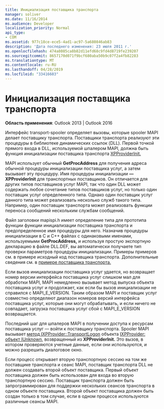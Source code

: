 ```yaml
---
title: Инициализация поставщика транспорта
manager: soliver
ms.date: 11/16/2014
ms.audience: Developer
localization_priority: Normal
api_type:
- COM
ms.assetid: 977c18ce-ece5-4ad1-ac97-5a680846ab83
description: 'Дата последнего изменения: 23 июля 2011 г.'
ms.openlocfilehash: 474a8085ca8b82d11efd68c9fd4d8719fe239207
ms.sourcegitcommit: 8657170d071f9bcf680aba50b9c07f2a4fb82283
ms.translationtype: MT
ms.contentlocale: ru-RU
ms.lasthandoff: 04/28/2019
ms.locfileid: "33416603"
---
```

# <a name="initializing-the-transport-provider"></a>Инициализация поставщика транспорта

  
  
**Область применения**: Outlook 2013 | Outlook 2016 
  
Интерфейс transport-spooler определяет вызовы, которые spooler MAPI делает поставщику транспорта. Поставщики транспорта реализуют эти процедуры в библиотеке динамических ссылок (DLL). Первой точкой прямого входа в DLL, используемой шпалером MAPI, должна быть функция инициализации поставщика транспорта [XPProviderInit.](xpproviderinit.md)
  
MAPI использует обычный **GetProcAddress** для получения адреса обычной процедуры инициализации поставщика услуг, а затем вызывает эту процедуру. Имя процедуры инициализации **— XPProviderInit** для транспортных поставщиков. Он отличается для других типов поставщиков услуг MAPI, так что один DLL может содержать любое сочетание типов поставщиков услуг, но только один поставщик услуг определенного типа. Однако один поставщик услуг данного типа может реализовать несколько служб такого типа. Например, один поставщик транспорта может реализовать функции переноса сообщений нескольким службам сообщений. 
  
Файл заголовки mapispi.h имеет определение типа для прототипа функции функции инициализации поставщика транспорта и предопределенное имя процедуры для него. Назначив процедуры инициализации в C и C++ файлах с одинаковыми именами, используемыми **GetProcAddress,** и используя простую экспортную декларацию в файле DLL.DEF, вы автоматически получаете тип проверки параметров процедуры инициализации. Примеры примеров см. в примере исходный код поставщика транспорта. Дополнительные сведения см. в [примере поставщика транспорта.](transport-provider-sample.md)
  
Если вызов инициализации поставщика услуг удается, но возвращает номер версии интерфейса поставщика услуг слишком  мал для обработки MAPI, MAPI немедленно вызывает метод выпуска объекта поставщика услуг и продолжает, как если бы вызов инициализации не справился с MAPI_E_VERSION. Таким образом MAPI и поставщик услуг совместно определяют диапазон номеров версий интерфейса поставщика услуг, которые они могут обрабатывать, и если ничего не совпадает, загрузка поставщика услуг сбой с MAPI_E_VERSION возвращается. 
  
Последний шаг для шпалеров MAPI в получении доступа к ресурсам поставщика услуг — войти к поставщику транспорта. Spooler MAPI вызывает [метод IXPProvider::TransportLogon](ixpprovider-transportlogon.md) объекта [IXPProvider: объект IUnknown,](ixpprovideriunknown.md) возвращенный из **XPProviderInit.** Это вызов, в котором проверяются учетные данные, если они используются, и можно разрешить диалоговое окно.
  
Если процесс открывает вторую транспортную сессию на том же поставщике транспорта и сеанс MAPI, поставщик транспорта DLL не должен создавать второй объект поставщика. Первый объект поставщика должен быть использован для входа во вторую транспортную сессию. Поставщик транспорта должен быть запрограммирован для поддержки нескольких сеансов транспорта в одном объекте поставщика. Второй объект поставщика должен быть создан только в том случае, если в одном процессе используются различные сеансы MAPI.
  

